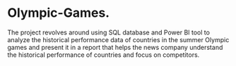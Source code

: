 # Olympic-Games.
The project revolves around using SQL database and Power BI tool to analyze the historical performance data of countries in the summer Olympic games and present it in a report that helps the news company understand the historical performance of countries and focus on competitors.
